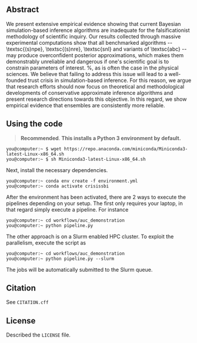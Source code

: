 ## Abstract

We present extensive empirical evidence showing that current Bayesian simulation-based inference algorithms are inadequate for the falsificationist methodology of scientific inquiry. Our results collected through massive experimental computations show that all benchmarked algorithms -- \textsc{(s)npe}, \textsc{(s)nre}, \textsc{snl} and variants of \textsc{abc} -- may produce overconfident posterior approximations, which makes them demonstrably unreliable and dangerous if one's scientific goal is to constrain parameters of interest. %, as is often the case in the physical sciences. We believe that failing to address this issue will lead to a well-founded trust crisis in simulation-based inference. For this reason, we argue that research efforts should now focus on theoretical and methodological developments of conservative approximate inference algorithms and present research directions towards this objective. In this regard, we show empirical evidence that ensembles are consistently more reliable.

## Using the code

> **Recommended**. **This installs a Python 3 environment by default.**

```console
you@computer:~ $ wget https://repo.anaconda.com/miniconda/Miniconda3-latest-Linux-x86_64.sh
you@computer:~ $ sh Miniconda3-latest-Linux-x86_64.sh
```

Next, install the necessary dependencies.

```console
you@computer:~ conda env create -f environment.yml
you@computer:~ conda activate crisissbi
```

After the environment has been activated, there are 2 ways to execute the pipelines depending on your setup.
The first only requires your laptop, in that regard simply execute a pipeline. For instance
```console
you@computer:~ cd workflows/auc_demonstration
you@computer:~ python pipeline.py
```

The other approach is on a Slurm enabled HPC cluster. To exploit the parallelism, execute the script as
```console
you@computer:~ cd workflows/auc_demonstration
you@computer:~ python pipeline.py --slurm
```
The jobs will be automatically submitted to the Slurm queue.


## Citation

See `CITATION.cff`

## License

Described the `LICENSE` file.
